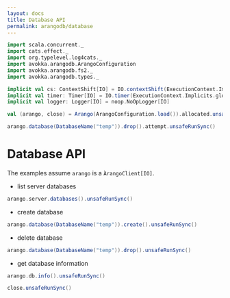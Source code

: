 ```yaml
---
layout: docs
title: Database API
permalink: arangodb/database
---
```


```scala mdoc:invisible
import scala.concurrent._
import cats.effect._
import org.typelevel.log4cats._
import avokka.arangodb.ArangoConfiguration
import avokka.arangodb.fs2._
import avokka.arangodb.types._

implicit val cs: ContextShift[IO] = IO.contextShift(ExecutionContext.Implicits.global)
implicit val timer: Timer[IO] = IO.timer(ExecutionContext.Implicits.global)
implicit val logger: Logger[IO] = noop.NoOpLogger[IO]

val (arango, close) = Arango(ArangoConfiguration.load()).allocated.unsafeRunSync()

arango.database(DatabaseName("temp")).drop().attempt.unsafeRunSync()
```

# Database API

The examples assume `arango` is a ̀`ArangoClient[IO]`.

* list server databases

```scala mdoc:height=15
arango.server.databases().unsafeRunSync()
```

* create database

```scala mdoc:height=15
arango.database(DatabaseName("temp")).create().unsafeRunSync()
```

* delete database

```scala mdoc:height=15
arango.database(DatabaseName("temp")).drop().unsafeRunSync()
```

* get database information

```scala mdoc:height=15
arango.db.info().unsafeRunSync()
```


```scala mdoc:invisible
close.unsafeRunSync()
```